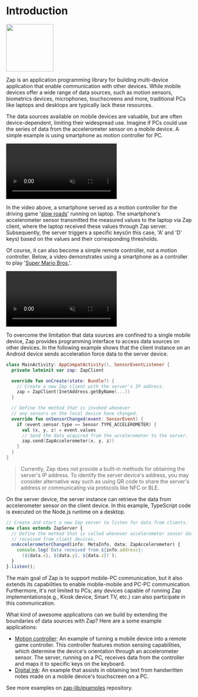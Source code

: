 # Introduction

<img src="https://user-images.githubusercontent.com/6410412/280930996-ab5931f7-1f1f-42b9-a243-63d1d9c3ada4.png" width="128px" height="128px" />

Zap is an application programming library for building multi-device application that enable communication with other devices. While mobile devices offer a wide range of data sources, such as motion sensors, biometrics devices, microphones, touchscreens and more, traditional PCs like laptops and desktops are typically lack these resources.

The data sources available on mobile devices are valuable, but are often device-dependent, limiting their widespread use. Imagine if PCs could use the series of data from the accelerometer sensor on a mobile device. A simple example is using smartphone as motion controller for PC.

<video src="https://user-images.githubusercontent.com/6410412/281803373-bd6b55e0-65cd-421a-9504-5df169d31c03.mp4" muted controls></viedo>

In the video above, a smartphone served as a motion controller for the driving game '[slow roads](https://slowroads.io/)' running on laptop. The smartphone's accelerometer sensor transmitted the measured values to the laptop via Zap client, where the laptop received these values through Zap server. Subsequently, the server triggers a specific keys(in this case, 'A' and 'D' keys) based on the values and their corresponding thresholds.

Of course, it can also become a simple remote controller, not a motion controller. Below, a video demonstrates using a smartphone as a controller to play '[Super Mario Bros.](https://supermario-game.com/)'.

<video src="https://user-images.githubusercontent.com/6410412/281803217-38e92248-7f19-4b56-be38-f6339e9c4086.mp4" muted controls></viedo>

To overcome the limitation that data sources are confined to a single mobile device, Zap provides programming interface to access data sources on other devices. In the following example shows that the client instance on an Android device sends acceleration force data to the server device.

```kotlin
class MainActivity: AppCompatActivity(), SensorEventListener {
  private lateinit var zap: ZapClient

  override fun onCreate(state: Bundle?) {
    // Create a new Zap client with the server's IP address.
    zap = ZapClient(InetAddress.getByName(...))
  }

  // Define the method that is invoked whenever
  // any sensors on the local device have changed.
  override fun onSensorChanged(event: SensorEvent) {
    if (event.sensor.type == Sensor.TYPE_ACCELEROMETER) {
      val (x, y, z) = event.values
      // Send the data acquired from the accelerometer to the server.
      zap.send(ZapAccelerometer(x, y, z))
    }
  }
}
```

> Currently, Zap does not provide a built-in methods for obtaining the server's IP address. To identify the server device's address, you may consider alternative way such as using QR code to share the server's address or communicating via protocols like NFC or BLE.

On the server device, the server instance can retrieve the data from accelerometer sensor on the client device. In this example, TypeScript code is executed on the Node.js runtime on a desktop.

```typescript
// Create and start a new Zap server to listen for data from clients.
new class extends ZapServer {
  // Define the method that is called whenever accelerometer sensor data is
  // received from client devices.
  onAccelerometerChanged(info: MetaInfo, data: ZapAccelerometer) {
    console.log(`Data received from ${info.address}:
      (${data.x}, ${data.y}, ${data.z})`);
  }
}.listen();
```

The main goal of Zap is to support mobile-PC communication, but it also extends its capabilities to enable mobile-mobile and PC-PC communication. Furthermore, it's not limited to PCs; any devices capable of running Zap implementations(e.g., Kiosk device, Smart TV, etc.) can also participate in this communication.

What kind of awesome applications can we build by extending the boundaries of data sources with Zap? Here are a some example applications:

- [Motion controller](https://github.com/zap-lib/examples/tree/main/motion-controller): An example of turning a mobile device into a remote game controller. This controller features motion sensing capabilities, which determine the device's orientation through an accelerometer sensor. The server, running on a PC, receives data from the controller and maps it to specific keys on the keyboard.
- [Digital ink](https://github.com/zap-lib/examples/tree/main/digital-ink): An example that assists in obtaining text from handwritten notes made on a mobile device's touchscreen on a PC.

See more examples on [zap-lib/examples](https://github.com/zap-lib/examples) repository.
